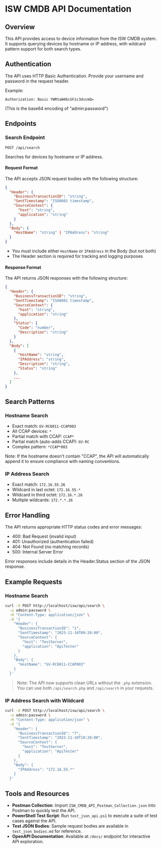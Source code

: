 # ISW CMDB API Documentation

## Overview
This API provides access to device information from the ISW CMDB system. It supports querying devices by hostname or IP address, with wildcard pattern support for both search types.

## Authentication
The API uses HTTP Basic Authentication. Provide your username and password in the request header.

Example:
```
Authorization: Basic YWRtaW46cGFzc3dvcmQ=
```
(This is the base64 encoding of "admin:password")

## Endpoints

### Search Endpoint
`POST /api/search`

Searches for devices by hostname or IP address.

#### Request Format
The API accepts JSON request bodies with the following structure:

```json
{
  "Header": {
    "BusinessTransactionID": "string",
    "SentTimestamp": "ISO8601 timestamp",
    "SourceContext": {
      "host": "string",
      "application": "string"
    }
  },
  "Body": {
    "HostName": "string" | "IPAddress": "string"
  }
}
```

- You must include either `HostName` or `IPAddress` in the Body (but not both)
- The Header section is required for tracking and logging purposes

#### Response Format
The API returns JSON responses with the following structure:

```json
{
  "Header": {
    "BusinessTransactionID": "string",
    "SentTimestamp": "ISO8601 timestamp",
    "SourceContext": {
      "host": "string", 
      "application": "string"
    },
    "Status": {
      "Code": "number",
      "Description": "string"
    }
  },
  "Body": [
    {
      "HostName": "string",
      "IPAddress": "string",
      "Description": "string",
      "Status": "string"
    },
    ...
  ]
}
```

## Search Patterns

### Hostname Search
- Exact match: `GV-RC0011-CCAP003`
- All CCAP devices: `*`
- Partial match with CCAP: `CCAP*`
- Partial match (auto-adds CCAP): `GV-RC`
- Complex pattern: `*CCAP*003`

Note: If the hostname doesn't contain "CCAP", the API will automatically append it to ensure compliance with naming conventions.

### IP Address Search
- Exact match: `172.16.55.26`
- Wildcard in last octet: `172.16.55.*`
- Wildcard in third octet: `172.16.*.26`
- Multiple wildcards: `172.*.*.26`

## Error Handling
The API returns appropriate HTTP status codes and error messages:

- 400: Bad Request (invalid input)
- 401: Unauthorized (authentication failed)
- 404: Not Found (no matching records)
- 500: Internal Server Error

Error responses include details in the Header.Status section of the JSON response.

## Example Requests

### Hostname Search
```bash
curl -X POST http://localhost/isw/api/search \
  -u admin:password \
  -H "Content-Type: application/json" \
  -d '{
    "Header": {
      "BusinessTransactionID": "1",
      "SentTimestamp": "2023-11-10T09:20:00",
      "SourceContext": {
        "host": "TestServer",
        "application": "ApiTester"
      }
    },
    "Body": {
      "HostName": "GV-RC0011-CCAP003"
    }
  }'
```

> Note: The API now supports clean URLs without the `.php` extension. You can use both `/api/search.php` and `/api/search` in your requests.

### IP Address Search with Wildcard
```bash
curl -X POST http://localhost/isw/api/search \
  -u admin:password \
  -H "Content-Type: application/json" \
  -d '{
    "Header": {
      "BusinessTransactionID": "7",
      "SentTimestamp": "2023-11-10T10:20:00",
      "SourceContext": {
        "host": "TestServer",
        "application": "ApiTester"
      }
    },
    "Body": {
      "IPAddress": "172.16.55.*"
    }
  }'
```

## Tools and Resources

- **Postman Collection**: Import `ISW_CMDB_API_Postman_Collection.json` into Postman to quickly test the API.
- **PowerShell Test Script**: Run `test_json_api.ps1` to execute a suite of test cases against the API.
- **Test JSON Bodies**: Sample request bodies are available in `test_json_bodies.md` for reference.
- **OpenAPI Documentation**: Available at `/docs/` endpoint for interactive API exploration.
